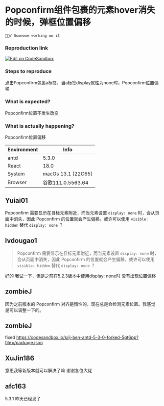 # Popconfirm组件包裹的元素hover消失的时候，弹框位置偏移

`👷🏻‍♂️ Someone working on it`

### Reproduction link

[![Edit on CodeSandbox](https://codesandbox.io/static/img/play-codesandbox.svg)](https://codesandbox.io/embed/ji-ben-antd-5-3-0-forked-fdvqhy?fontsize=14&hidenavigation=1&theme=dark)

### Steps to reproduce

点击Popconfirm包裹a标签，当a标签display属性为none时，Popconfirm位置偏移

### What is expected?

Popconfirm位置不发生改变

### What is actually happening?

Popconfirm位置偏移

| Environment | Info               |
| ----------- | ------------------ |
| antd        | 5.3.0              |
| React       | 18.0               |
| System      | macOs 13.1 (22C65) |
| Browser     | 谷歌111.0.5563.64  |

<!-- generated by ant-design-issue-helper. DO NOT REMOVE -->

## Yuiai01

Popconfirm 需要显示在目标元素附近，而当元素设置 `display: none` 时，会从页面中消失，因此 Popconfirm 的位置就会产生偏移。或许可以使用 `visible: hidden` 替代 `display: none` ？

## lvdougao1

> Popconfirm 需要显示在目标元素附近，而当元素设置 `display: none` 时，会从页面中消失，因此 Popconfirm 的位置就会产生偏移。或许可以使用 `visible: hidden` 替代 `display: none` ？

好的 我试一下，但是之前在5.2.3版本中使用display: none时 没有出现位置偏移

## zombieJ

因为之前版本的 Popconfirm 对齐是惰性的，现在总是会检测元素位置。我感觉是可以调整一下的。

## zombieJ

fixed https://codesandbox.io/s/ji-ben-antd-5-3-0-forked-5gt6pp?file=/package.json

## XuJin186

意思我等新版本就可以解决了嘛 谢谢各位大佬

## afc163

5.3.1 昨天已经发了
